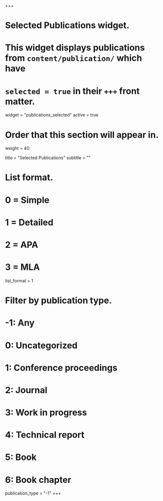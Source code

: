 +++
# Selected Publications widget.
# This widget displays publications from `content/publication/` which have
# `selected = true` in their `+++` front matter.
widget = "publications_selected"
active = true

# Order that this section will appear in.
weight = 40

title = "Selected Publications"
subtitle = ""


# List format.
#   0 = Simple
#   1 = Detailed
#   2 = APA
#   3 = MLA
list_format = 1

# Filter by publication type.
# -1: Any
#  0: Uncategorized
#  1: Conference proceedings
#  2: Journal
#  3: Work in progress
#  4: Technical report
#  5: Book
#  6: Book chapter
publication_type = "-1"
+++

